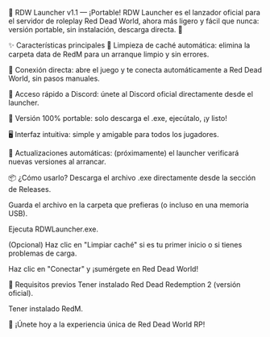 🚀 RDW Launcher v1.1 — ¡Portable!
RDW Launcher es el lanzador oficial para el servidor de roleplay Red Dead World, ahora más ligero y fácil que nunca: versión portable, sin instalación, descarga directa. 🤠

✨ Características principales
🧹 Limpieza de caché automática: elimina la carpeta data de RedM para un arranque limpio y sin errores.

🎯 Conexión directa: abre el juego y te conecta automáticamente a Red Dead World, sin pasos manuales.

📢 Acceso rápido a Discord: únete al Discord oficial directamente desde el launcher.

🎒 Versión 100% portable: solo descarga el .exe, ejecútalo, ¡y listo!

🖥️ Interfaz intuitiva: simple y amigable para todos los jugadores.

🔄 Actualizaciones automáticas: (próximamente) el launcher verificará nuevas versiones al arrancar.

📦 ¿Cómo usarlo?
Descarga el archivo .exe directamente desde la sección de Releases.

Guarda el archivo en la carpeta que prefieras (o incluso en una memoria USB).

Ejecuta RDWLauncher.exe.

(Opcional) Haz clic en "Limpiar caché" si es tu primer inicio o si tienes problemas de carga.

Haz clic en "Conectar" y ¡sumérgete en Red Dead World!

🎯 Requisitos previos
Tener instalado Red Dead Redemption 2 (versión oficial).

Tener instalado RedM.

🌵 ¡Únete hoy a la experiencia única de Red Dead World RP!
